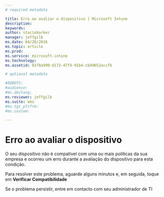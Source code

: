 ```yaml
---
# required metadata

title: Erro ao avaliar o dispositivo | Microsoft Intune
description:
keywords:
author: staciebarker
manager: jeffgilb
ms.date: 04/28/2016
ms.topic: article
ms.prod:
ms.service: microsoft-intune
ms.technology:
ms.assetid: 81f8a990-d172-47f4-91b4-cb49652accf6

# optional metadata

#ROBOTS:
#audience:
#ms.devlang:
ms.reviewer: jeffgilb
ms.suite: ems
#ms.tgt_pltfrm:
#ms.custom:

---
```



# Erro ao avaliar o dispositivo
O seu dispositivo não é compatível com uma ou mais políticas da sua empresa e ocorreu um erro durante a avaliação do dispositivo para esta condição.

Para resolver este problema, aguarde alguns minutos e, em seguida, toque em **Verificar Compatibilidade**

Se o problema persistir, entre em contacto com seu administrador de TI



<!--HONumber=May16_HO2-->


